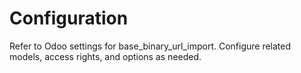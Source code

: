 # Configuration

Refer to Odoo settings for base_binary_url_import. Configure related models, access rights, and options as needed.
